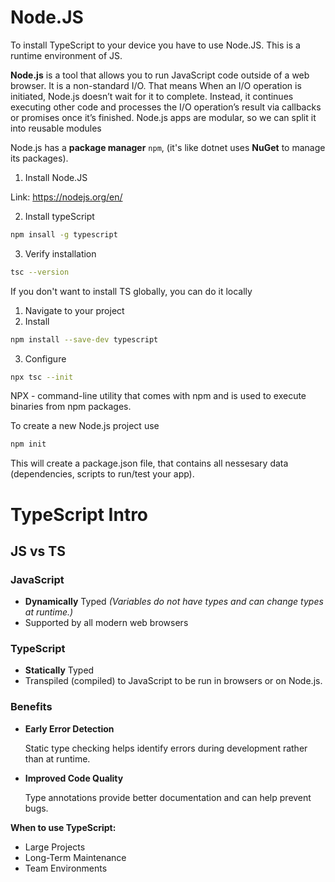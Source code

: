 # Node.JS

To install TypeScript to your device you have to use Node.JS. This is a runtime environment of JS.

**Node.js** is a tool that allows you to run JavaScript code outside of a web browser.
It is a non-standard I/O. That means When an I/O operation is initiated, Node.js doesn’t wait for it to complete. Instead, it continues executing other code and processes the I/O operation’s result via callbacks or promises once it’s finished. Node.js apps are modular, so we can split it into reusable modules

Node.js has a **package manager** ``npm``, (it's like dotnet uses **NuGet** to manage its packages).

1. Install Node.JS

Link: https://nodejs.org/en/

2. Install typeScript

```bash
npm insall -g typescript
```

3. Verify installation

```bash
tsc --version
```

If you don't want to install TS globally, you can do it locally

1. Navigate to your project
2. Install

```bash
npm install --save-dev typescript
```
3. Configure

```bash
npx tsc --init 
```
NPX - command-line utility that comes with npm and is used to execute binaries from npm packages.


To create a new Node.js project use 

```bash
npm init
```
This will create a package.json file, that contains all nessesary data (dependencies, scripts to run/test your app).

# TypeScript Intro

## JS vs TS

### JavaScript

- **Dynamically** Typed <i>(Variables do not have types and can change types at runtime.)</i>
- Supported by all modern web browsers

### TypeScript

- **Statically** Typed
- Transpiled (compiled) to JavaScript to be run in browsers or on Node.js.


### Benefits

- **Early Error Detection**

    Static type checking helps identify errors during development rather than at runtime.

- **Improved Code Quality**

    Type annotations provide better documentation and can help prevent bugs.

**When to use TypeScript:**
- Large Projects
- Long-Term Maintenance
- Team Environments




